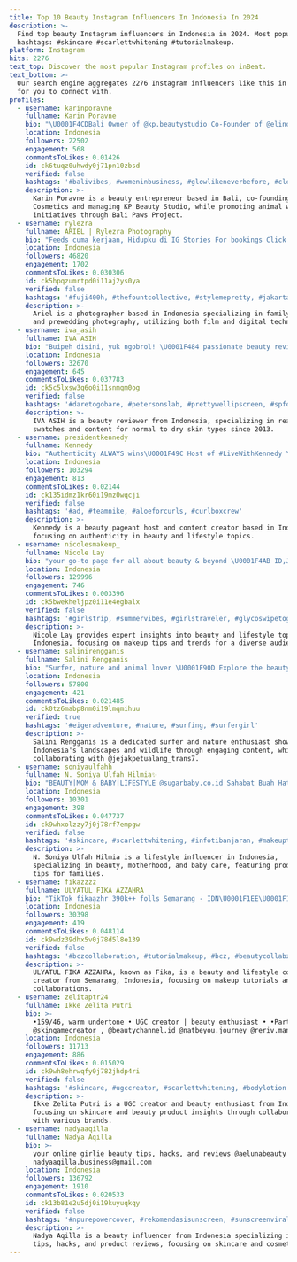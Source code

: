 ```yaml
---
title: Top 10 Beauty Instagram Influencers In Indonesia In 2024
description: >-
  Find top beauty Instagram influencers in Indonesia in 2024. Most popular
  hashtags: #skincare #scarlettwhitening #tutorialmakeup.
platform: Instagram
hits: 2276
text_top: Discover the most popular Instagram profiles on inBeat.
text_bottom: >-
  Our search engine aggregates 2276 Instagram influencers like this in Indonesia
  for you to connect with.
profiles:
  - username: karinporavne
    fullname: Karin Poravne
    bio: "\U0001F4CDBali Owner of @kp.beautystudio Co-Founder of @elinorcosmetics Also mine @eyeimpactslovenija \U0001F436 Bali paws projekt:"
    location: Indonesia
    followers: 22502
    engagement: 568
    commentsToLikes: 0.01426
    id: ck6tuqz0uhwdy0j71pn10zbsd
    verified: false
    hashtags: '#balivibes, #womeninbusiness, #glowlikeneverbefore, #cleansingbalm'
    description: >-
      Karin Poravne is a beauty entrepreneur based in Bali, co-founding Elinor
      Cosmetics and managing KP Beauty Studio, while promoting animal welfare
      initiatives through Bali Paws Project.
  - username: rylezra
    fullname: ARIEL | Rylezra Photography
    bio: "Feeds cuma kerjaan, Hidupku di IG Stories For bookings Click here (Admin) ⬇️ \U0001F4F8 Family, Beauty& Prewedding \U0001F39E Film + Digital |\U0001F393 B.A."
    location: Indonesia
    followers: 46820
    engagement: 1702
    commentsToLikes: 0.030306
    id: ck5hpqzumrtpd0i11aj2ys0ya
    verified: false
    hashtags: '#fuji400h, #thefountcollective, #stylemepretty, #jakartafilmphotographer'
    description: >-
      Ariel is a photographer based in Indonesia specializing in family, beauty,
      and prewedding photography, utilizing both film and digital techniques.
  - username: iva_asih
    fullname: IVA ASIH
    bio: "Buipeh disini, yuk ngobrol! \U0001F484 passionate beauty reviewer \U0001F48B real swatches ➡️ normal to dry skin ✍\U0001F3FB Penimbun tulisan #ivabeautyjourney.com sejak 2013"
    location: Indonesia
    followers: 32670
    engagement: 645
    commentsToLikes: 0.037783
    id: ck5c5lxsw3q6o0i11snmqm0og
    verified: false
    hashtags: '#daretogobare, #petersonslab, #prettywellipscreen, #spfonyourlips'
    description: >-
      IVA ASIH is a beauty reviewer from Indonesia, specializing in real
      swatches and content for normal to dry skin types since 2013.
  - username: presidentkennedy
    fullname: Kennedy
    bio: "Authenticity ALWAYS wins\U0001F49C Host of #LiveWithKennedy \U0001F92A Beauty Page @curlssforthegirlss \U0001F48B"
    location: Indonesia
    followers: 103294
    engagement: 813
    commentsToLikes: 0.02144
    id: ck135idmz1kr60i19mz0wqcji
    verified: false
    hashtags: '#ad, #teamnike, #aloeforcurls, #curlboxcrew'
    description: >-
      Kennedy is a beauty pageant host and content creator based in Indonesia,
      focusing on authenticity in beauty and lifestyle topics.
  - username: nicolesmakeup_
    fullname: Nicole Lay
    bio: "your go-to page for all about beauty & beyond \U0001F4AB ID,JKT \U0001F1EE\U0001F1E9 @prsnl__official \U0001FAF6\U0001F3FB CP: +62 881-7171-616 \U0001F4E7 nicolesmakeup.work@gmail.com (no DM)"
    location: Indonesia
    followers: 129996
    engagement: 746
    commentsToLikes: 0.003396
    id: ck5bwekheljpz0i11e4egbalx
    verified: false
    hashtags: '#girlstrip, #summervibes, #girlstraveler, #glycoswipetoglow'
    description: >-
      Nicole Lay provides expert insights into beauty and lifestyle topics from
      Indonesia, focusing on makeup tips and trends for a diverse audience.
  - username: salinirengganis
    fullname: Salini Rengganis
    bio: "Surfer, nature and animal lover \U0001F90D Explore the beauty of Indonesia with @jejakpetualang_trans7 ✨ \U0001F48C Dm/Email for Business Inquires"
    location: Indonesia
    followers: 57800
    engagement: 421
    commentsToLikes: 0.021485
    id: ck0tz6mabp8nm0i19lmqmihuu
    verified: true
    hashtags: '#eigeradventure, #nature, #surfing, #surfergirl'
    description: >-
      Salini Rengganis is a dedicated surfer and nature enthusiast showcasing
      Indonesia's landscapes and wildlife through engaging content, while
      collaborating with @jejakpetualang_trans7.
  - username: soniyaulfahh
    fullname: N. Soniya Ulfah Hilmia✨
    bio: "BEAUTY|MOM & BABY|LIFESTYLE @sugarbaby.co.id Sahabat Buah Hatiku \U0001F476\U0001F3FB @zaneerairmela \U0001F48D @rifad_javellin \U0001F4E9 DM for Business \U0001F33C Beli dimana?\U0001F447\U0001F3FB"
    location: Indonesia
    followers: 10301
    engagement: 398
    commentsToLikes: 0.047737
    id: ck9whxolzzy7j0j78rf7empgw
    verified: false
    hashtags: '#skincare, #scarlettwhitening, #infotibanjaran, #makeuptutorial'
    description: >-
      N. Soniya Ulfah Hilmia is a lifestyle influencer in Indonesia,
      specializing in beauty, motherhood, and baby care, featuring products and
      tips for families.
  - username: fikazzzz
    fullname: ULYATUL FIKA AZZAHRA
    bio: "TikTok fikaazhr 390k++ folls Semarang - IDN\U0001F1EE\U0001F1E9 @beautycollabzone.id @byfikazzmakeup @byfikazzattire"
    location: Indonesia
    followers: 30398
    engagement: 419
    commentsToLikes: 0.048114
    id: ck9wdz39dhx5v0j78d5l8e139
    verified: false
    hashtags: '#bczcollaboration, #tutorialmakeup, #bcz, #beautycollabzone'
    description: >-
      ULYATUL FIKA AZZAHRA, known as Fika, is a beauty and lifestyle content
      creator from Semarang, Indonesia, focusing on makeup tutorials and fashion
      collaborations.
  - username: zelitaptr24
    fullname: Ikke Zelita Putri
    bio: >-
      •159/46, warm undertone • UGC creator | beauty enthusiast • •Part of
      @skingamecreator , @beautychannel.id @natbeyou.journey @reriv.management
    location: Indonesia
    followers: 11713
    engagement: 886
    commentsToLikes: 0.015029
    id: ck9wh8ehrwqfy0j782jhdp4ri
    verified: false
    hashtags: '#skincare, #ugccreator, #scarlettwhitening, #bodylotion'
    description: >-
      Ikke Zelita Putri is a UGC creator and beauty enthusiast from Indonesia,
      focusing on skincare and beauty product insights through collaboration
      with various brands.
  - username: nadyaaqilla
    fullname: Nadya Aqilla
    bio: >-
      your online girlie beauty tips, hacks, and reviews @aelunabeauty
      nadyaaqilla.business@gmail.com
    location: Indonesia
    followers: 136792
    engagement: 1910
    commentsToLikes: 0.020533
    id: ck13b81e2u5dj0i19kuyuqkqy
    verified: false
    hashtags: '#npurepowercover, #rekomendasisunscreen, #sunscreenviral, #sunscreenwardah'
    description: >-
      Nadya Aqilla is a beauty influencer from Indonesia specializing in beauty
      tips, hacks, and product reviews, focusing on skincare and cosmetics.
---
```



